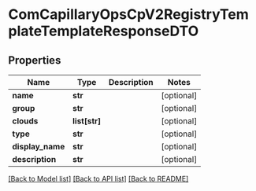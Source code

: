 # ComCapillaryOpsCpV2RegistryTemplateTemplateResponseDTO

## Properties
Name | Type | Description | Notes
------------ | ------------- | ------------- | -------------
**name** | **str** |  | [optional] 
**group** | **str** |  | [optional] 
**clouds** | **list[str]** |  | [optional] 
**type** | **str** |  | [optional] 
**display_name** | **str** |  | [optional] 
**description** | **str** |  | [optional] 

[[Back to Model list]](../README.md#documentation-for-models) [[Back to API list]](../README.md#documentation-for-api-endpoints) [[Back to README]](../README.md)

